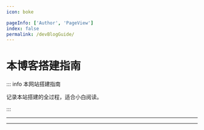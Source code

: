 ```yaml
---
icon: boke

pageInfo: ['Author', 'PageView']
index: false
permalink: /devBlogGuide/
---
```


# 本博客搭建指南

::: info 本网站搭建指南

记录本站搭建的全过程，适合小白阅读。

:::

---

<Catalog base='/devBlogGuide' />

---

